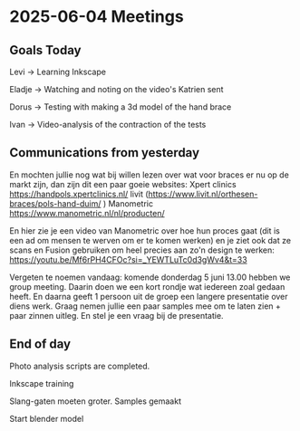 # 2025-06-04 Meetings
## Goals Today
Levi -> Learning Inkscape

Eladje -> Watching and noting on the video's Katrien sent

Dorus -> Testing with making a 3d model of the hand brace

Ivan -> Video-analysis of the contraction of the tests

## Communications from yesterday
En mochten jullie nog wat bij willen lezen over wat voor braces er nu op de markt zijn, dan zijn dit een paar goeie websites:
Xpert clinics https://handpols.xpertclinics.nl/
livit (https://www.livit.nl/orthesen-braces/pols-hand-duim/ )
Manometric https://www.manometric.nl/nl/producten/ 

En hier zie je een video van Manometric over hoe hun proces gaat (dit is een ad om mensen te werven om er te komen werken) en je ziet ook dat ze scans en Fusion gebruiken om heel precies aan zo'n design te werken: https://youtu.be/Mf6rPH4CFOc?si=_YEWTLuTc0d3gWv4&t=33 

Vergeten te noemen vandaag: komende donderdag 5 juni 13.00 hebben we group meeting. Daarin doen we een kort rondje wat iedereen zoal gedaan heeft. En daarna geeft 1 persoon uit de groep een langere presentatie over diens werk. Graag nemen jullie een paar samples mee om te laten zien + paar zinnen uitleg. En stel je een vraag bij de presentatie.

## End of day
Photo analysis scripts are completed.

Inkscape training

Slang-gaten moeten groter.
Samples gemaakt

Start blender model
